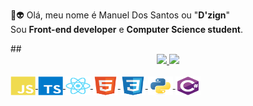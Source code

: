<p> 
🖖👽 Olá, meu nome é Manuel Dos Santos ou "<strong>D'zign</strong>" <br>Sou <strong>Front-end developer</strong> e <strong>Computer Science student</strong>.
</p>
##
<div align="center">
  <a href="https://github.com/dzign47">
  <img height="180em" src="https://github-readme-stats.vercel.app/api?username=dzign47&show_icons=true&theme=tokyonight&include_all_commits=true&count_private=true"/>
  <img height="180em" src="https://github-readme-stats.vercel.app/api/top-langs/?username=dzign47&layout=compact&langs_count=7&theme=tokyonight"/>
</div>

  <div style="display: inline_block"><br>
  <img align="center" alt="dzign.js" height="30" width="40" src="https://raw.githubusercontent.com/devicons/devicon/master/icons/javascript/javascript-plain.svg">
  <img align="center" alt="dzign.ts" height="30" width="40" src="https://raw.githubusercontent.com/devicons/devicon/master/icons/typescript/typescript-plain.svg">
  <img align="center" alt="dzign.react" height="30" width="40" src="https://raw.githubusercontent.com/devicons/devicon/master/icons/react/react-original.svg">
  <img align="center" alt="dzign.HTML" height="30" width="40" src="https://raw.githubusercontent.com/devicons/devicon/master/icons/html5/html5-original.svg">
  <img align="center" alt="dzign.CSS" height="30" width="40" src="https://raw.githubusercontent.com/devicons/devicon/master/icons/css3/css3-original.svg">
  <img align="center" alt="dzign.Python" height="30" width="40" src="https://raw.githubusercontent.com/devicons/devicon/master/icons/python/python-original.svg">
  <img align="center" alt="dzignC" height="30" width="40" src="https://raw.githubusercontent.com/devicons/devicon/master/icons/csharp/csharp-original.svg">
  	<!----<img align="right" alt="Rafa-pic" height="150" style="border-radius:50px;" src="https://media.discordapp.net/attachments/639956127056134178/890373478988013628/Publicacoes_Instagram_1_1.png?width=676&height=676">---->
</div>
	<!----  <div>   ## 🪐 **CONNECT WITH ME**
  
  <a href="https://instagram.com/dzign47" target="_blank"><img src="https://img.shields.io/badge/-Instagram-%23E4405F?style=for-the-badge&logo=instagram&logoColor=white" target="_blank"></a>
 	<a href="https://www.twitter.com/dzign47" target="_blank"><img src="https://img.shields.io/twitter/url?style=social" target="_blank"></a>
 <a href="https://discord.gg/wagxzStdcR" target="_blank"><img src="https://img.shields.io/badge/Discord-7289DA?style=for-the-badge&logo=discord&logoColor=white" target="_blank"></a> 
  <a href = "mailto:manuelds@outlook.pt"><img src="https://img.shields.io/badge/-Gmail-%23333?style=for-the-badge&logo=gmail&logoColor=white" target="_blank"></a>
  <a href="https://www.linkedin.com/in/dzign47" target="_blank"><img src="https://img.shields.io/badge/-LinkedIn-%230077B5?style=for-the-badge&logo=linkedin&logoColor=white" target="_blank"></a>
   dzign47#5978
 
 
**dzign47/dzign47** is a ✨ _special_ ✨ repository because its `README.md` (this file) appears on your GitHub profile.

Here are some ideas to get you started:

- 🔭 I’m currently working on ...
- 🌱 I’m currently learning ...
- 👯 I’m looking to collaborate on ...
- 🤔 I’m looking for help with ...
- 💬 Ask me about ...
- 📫 How to reach me: ...
- 😄 Pronouns: ...
- ⚡ Fun fact: ...
-->
